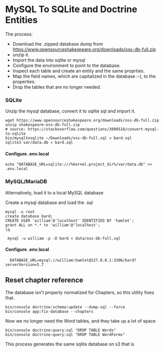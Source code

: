 # MySQL To SQLite and Doctrine Entities


The process:

* Download the .zipped database dump from https://www.opensourceshakespeare.org/downloads/oss-db-full.zip
* unzip it.
* Import the data into sqlite or mysql
* Configure the environment to point to the database.
* Inspect each table and create an entity and the same proprties.
* Map the field names, which are capitalized in the database :-(, to the properties.
* Drop the tables that are no longer needed.

### SQLite

Unzip the mysql database, convert it to sqlite sql and import it.

    wget https://www.opensourceshakespeare.org/downloads/oss-db-full.zip
    unzip shakespeare-oss-db-full.zip 
    # source: https://stackoverflow.com/questions/3890518/convert-mysql-to-sqlite
    bin/mysqltosqlite ~/Downloads/oss-db-full.sql > bard.sql
    sqlite3 var/data.db < bard.sql

####  Configure .env.local

    echo "DATABASE_URL=sqlite:///%kernel.project_dir%/var/data.db" >> .env.local

### MySQL/MariaDB

Alternatively, load it to a local MySQL database

Create a mysql database and load the .sql

    mysql -u root
    create database bard;
    CREATE USER 'william'@'localhost' IDENTIFIED BY 'hamlet';
    grant ALL on *.* to 'william'@'localhost';
    \q
    
     mysql -u william -p -D bard < data/oss-db-full.sql
     
####  Configure .env.local

      DATABASE_URL=mysql://william:hamlet@127.0.0.1:3306/bard?serverVersion=5.7
       
## Reset chapter reference

The database isn't properly normalized for Chapters, so this utility fixes that.

    bin/console doctrine:schema:update --dump-sql --force
    bin/console app:fix-database --chapters
        
Now we no longer need the Word tables, and they take up a lot of space

    bin/console doctrine:query:sql "DROP TABLE Words"    
    bin/console doctrine:query:sql "DROP TABLE WordForms" 
    
This process generates the same sqlite database on s3 that is 